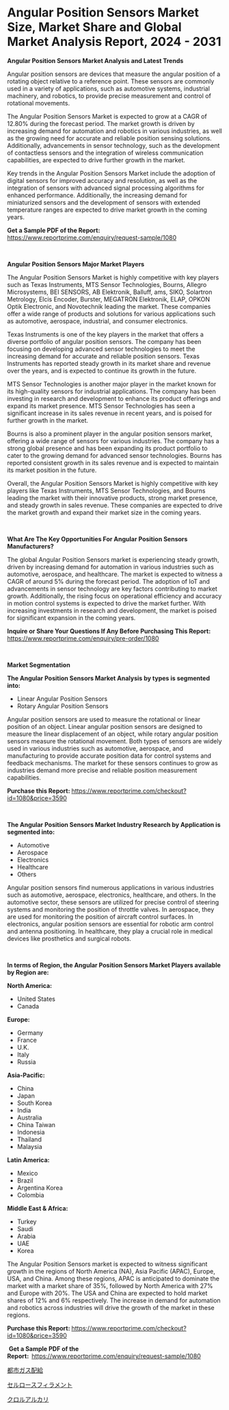 <p><h1>Angular Position Sensors Market Size, Market Share and Global Market Analysis Report, 2024 - 2031</h1></p><p><strong>Angular Position Sensors Market Analysis and Latest Trends</strong></p>
<p><p>Angular position sensors are devices that measure the angular position of a rotating object relative to a reference point. These sensors are commonly used in a variety of applications, such as automotive systems, industrial machinery, and robotics, to provide precise measurement and control of rotational movements.</p><p>The Angular Position Sensors Market is expected to grow at a CAGR of 12.80% during the forecast period. The market growth is driven by increasing demand for automation and robotics in various industries, as well as the growing need for accurate and reliable position sensing solutions. Additionally, advancements in sensor technology, such as the development of contactless sensors and the integration of wireless communication capabilities, are expected to drive further growth in the market.</p><p>Key trends in the Angular Position Sensors Market include the adoption of digital sensors for improved accuracy and resolution, as well as the integration of sensors with advanced signal processing algorithms for enhanced performance. Additionally, the increasing demand for miniaturized sensors and the development of sensors with extended temperature ranges are expected to drive market growth in the coming years.</p></p>
<p><strong>Get a Sample PDF of the Report:&nbsp;</strong> <a href="https://www.reportprime.com/enquiry/request-sample/1080">https://www.reportprime.com/enquiry/request-sample/1080</a></p>
<p>&nbsp;</p>
<p><strong>Angular Position Sensors Major Market Players</strong></p>
<p><p>The Angular Position Sensors Market is highly competitive with key players such as Texas Instruments, MTS Sensor Technologies, Bourns, Allegro Microsystems, BEI SENSORS, AB Elektronik, Balluff, ams, SIKO, Solartron Metrology, Elcis Encoder, Burster, MEGATRON Elektronik, ELAP, OPKON Optik Electronic, and Novotechnik leading the market. These companies offer a wide range of products and solutions for various applications such as automotive, aerospace, industrial, and consumer electronics.</p><p>Texas Instruments is one of the key players in the market that offers a diverse portfolio of angular position sensors. The company has been focusing on developing advanced sensor technologies to meet the increasing demand for accurate and reliable position sensors. Texas Instruments has reported steady growth in its market share and revenue over the years, and is expected to continue its growth in the future.</p><p>MTS Sensor Technologies is another major player in the market known for its high-quality sensors for industrial applications. The company has been investing in research and development to enhance its product offerings and expand its market presence. MTS Sensor Technologies has seen a significant increase in its sales revenue in recent years, and is poised for further growth in the market.</p><p>Bourns is also a prominent player in the angular position sensors market, offering a wide range of sensors for various industries. The company has a strong global presence and has been expanding its product portfolio to cater to the growing demand for advanced sensor technologies. Bourns has reported consistent growth in its sales revenue and is expected to maintain its market position in the future.</p><p>Overall, the Angular Position Sensors Market is highly competitive with key players like Texas Instruments, MTS Sensor Technologies, and Bourns leading the market with their innovative products, strong market presence, and steady growth in sales revenue. These companies are expected to drive the market growth and expand their market size in the coming years.</p></p>
<p>&nbsp;</p>
<p><strong>What Are The Key Opportunities For Angular Position Sensors Manufacturers?</strong></p>
<p><p>The global Angular Position Sensors market is experiencing steady growth, driven by increasing demand for automation in various industries such as automotive, aerospace, and healthcare. The market is expected to witness a CAGR of around 5% during the forecast period. The adoption of IoT and advancements in sensor technology are key factors contributing to market growth. Additionally, the rising focus on operational efficiency and accuracy in motion control systems is expected to drive the market further. With increasing investments in research and development, the market is poised for significant expansion in the coming years.</p></p>
<p><strong>Inquire or Share Your Questions If Any Before Purchasing This Report:</strong> <a href="https://www.reportprime.com/enquiry/pre-order/1080">https://www.reportprime.com/enquiry/pre-order/1080</a></p>
<p>&nbsp;</p>
<p><strong>Market Segmentation</strong></p>
<p><strong>The Angular Position Sensors Market Analysis by types is segmented into:</strong></p>
<p><ul><li>Linear Angular Position Sensors</li><li>Rotary Angular Position Sensors</li></ul></p>
<p><p>Angular position sensors are used to measure the rotational or linear position of an object. Linear angular position sensors are designed to measure the linear displacement of an object, while rotary angular position sensors measure the rotational movement. Both types of sensors are widely used in various industries such as automotive, aerospace, and manufacturing to provide accurate position data for control systems and feedback mechanisms. The market for these sensors continues to grow as industries demand more precise and reliable position measurement capabilities.</p></p>
<p><strong>Purchase this Report:&nbsp;</strong><a href="https://www.reportprime.com/checkout?id=1080&price=3590">https://www.reportprime.com/checkout?id=1080&price=3590</a></p>
<p>&nbsp;</p>
<p><strong>The Angular Position Sensors Market Industry Research by Application is segmented into:</strong></p>
<p><ul><li>Automotive</li><li>Aerospace</li><li>Electronics</li><li>Healthcare</li><li>Others</li></ul></p>
<p><p>Angular position sensors find numerous applications in various industries such as automotive, aerospace, electronics, healthcare, and others. In the automotive sector, these sensors are utilized for precise control of steering systems and monitoring the position of throttle valves. In aerospace, they are used for monitoring the position of aircraft control surfaces. In electronics, angular position sensors are essential for robotic arm control and antenna positioning. In healthcare, they play a crucial role in medical devices like prosthetics and surgical robots.</p></p>
<p>&nbsp;</p>
<p><strong>In terms of Region, the Angular Position Sensors Market Players available by Region are:</strong></p>
<p>
    <p> <strong> North America: </strong>
        <ul>
            <li>United States</li>
            <li>Canada</li>
        </ul>
        </p> 
    <p> <strong> Europe: </strong>
        <ul>
            <li>Germany</li>
            <li>France</li>
            <li>U.K.</li>
            <li>Italy</li>
            <li>Russia</li>
        </ul>
        </p> 
    <p> <strong> Asia-Pacific: </strong>
        <ul>
            <li>China</li>
            <li>Japan</li>
            <li>South Korea</li>
            <li>India</li>
            <li>Australia</li>
            <li>China Taiwan</li>
            <li>Indonesia</li>
            <li>Thailand</li>
            <li>Malaysia</li>
        </ul>
        </p> 
    <p> <strong> Latin America: </strong>
        <ul>
            <li>Mexico</li>
            <li>Brazil</li>
            <li>Argentina Korea</li>
            <li>Colombia</li>
        </ul>
        </p> 
    <p> <strong> Middle East & Africa: </strong>
        <ul>
            <li>Turkey</li>
            <li>Saudi</li>
            <li>Arabia</li>
            <li>UAE</li>
            <li>Korea</li>
        </ul>
    </p>
    </p>
<p><p>The Angular Position Sensors market is expected to witness significant growth in the regions of North America (NA), Asia Pacific (APAC), Europe, USA, and China. Among these regions, APAC is anticipated to dominate the market with a market share of 35%, followed by North America with 27% and Europe with 20%. The USA and China are expected to hold market shares of 12% and 6% respectively. The increase in demand for automation and robotics across industries will drive the growth of the market in these regions.</p></p>
<p><strong>Purchase this Report: </strong><a href="https://www.reportprime.com/checkout?id=1080&price=3590">https://www.reportprime.com/checkout?id=1080&price=3590</a></p>
<p>&nbsp;<strong>Get a Sample PDF of the Report:&nbsp;&nbsp;</strong><a href="https://www.reportprime.com/enquiry/request-sample/1080">https://www.reportprime.com/enquiry/request-sample/1080</a></p>
<p><strong></strong></p>
<p><p><a href="https://github.com/zoetazuur/Market-Research-Report-List-1/blob/main/11221958581.md">都市ガス配給</a></p><p><a href="https://github.com/ihabdkwlxs948/Market-Research-Report-List-1/blob/main/14355938579.md">セルロースフィラメント</a></p><p><a href="https://github.com/dadanedu33/Market-Research-Report-List-1/blob/main/61953798580.md">クロルアルカリ</a></p></p>
